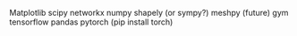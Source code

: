 Matplotlib
scipy
networkx
numpy
shapely (or sympy?)
meshpy (future)
gym
tensorflow
pandas
pytorch (pip install torch)